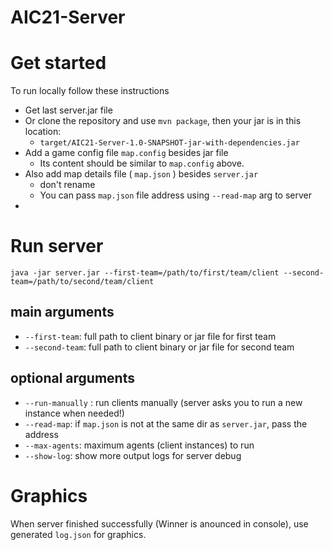 # AIC21-Server

# Get started
To run locally follow these instructions

- Get last server.jar file
- Or clone the repository and use `mvn package`, then your jar is in this location:
  - `target/AIC21-Server-1.0-SNAPSHOT-jar-with-dependencies.jar`
- Add a game config file `map.config` besides jar file
  - Its content should be similar to `map.config` above.
- Also add map details file ( `map.json` ) besides `server.jar`
  - don't rename
  - You can pass `map.json` file address using `--read-map` arg to server
- 
# Run server 
`java -jar server.jar --first-team=/path/to/first/team/client --second-team=/path/to/second/team/client`
## main arguments
  - `--first-team`: full path to client binary or jar file for first team
  - `--second-team`: full path to client binary or jar file for second team
## optional arguments
  - `--run-manually` : run clients manually (server asks you to run a new instance when needed!)
  - `--read-map`: if `map.json` is not at the same dir as `server.jar`, pass the address
  - `--max-agents`: maximum agents (client instances) to run 
  - `--show-log`: show more output logs for server debug

# Graphics
When server finished successfully (Winner is anounced in console), use generated `log.json` for graphics. 
